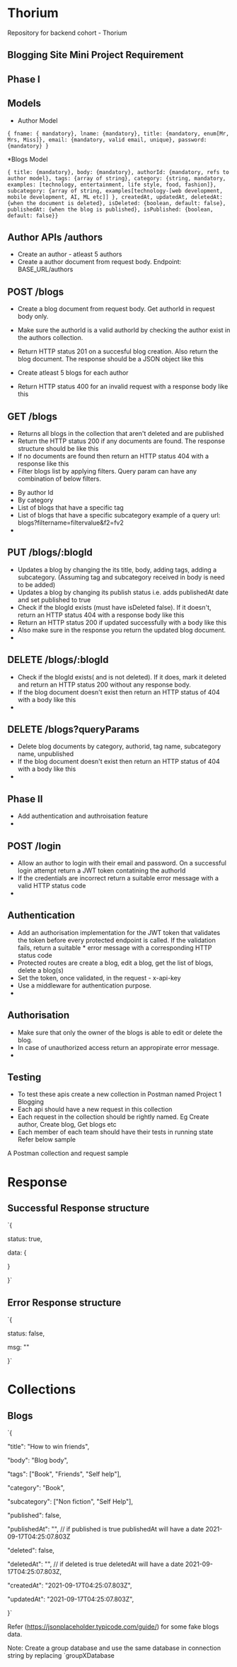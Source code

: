 # Thorium
Repository for backend cohort - Thorium
## Blogging Site Mini Project Requirement

## Phase I

## Models
 * Author Model
 
`{ fname: { mandatory}, lname: {mandatory}, title: {mandatory, enum[Mr, Mrs, Miss]}, email: {mandatory, valid email, unique}, password: {mandatory} } `

*Blogs Model

`{ title: {mandatory}, body: {mandatory}, authorId: {mandatory, refs to author model}, tags: {array of string}, category: {string, mandatory, examples: [technology, entertainment, life style, food, fashion]}, subcategory: {array of string, examples[technology-[web development, mobile development, AI, ML etc]] }, createdAt, updatedAt, deletedAt: {when the document is deleted}, isDeleted: {boolean, default: false}, publishedAt: {when the blog is published}, isPublished: {boolean, default: false}}
`

## Author APIs /authors
* Create an author - atleast 5 authors
* Create a author document from request body. Endpoint: BASE_URL/authors
## POST /blogs
* Create a blog document from request body. Get authorId in request body only.

* Make sure the authorId is a valid authorId by checking the author exist in the authors collection.

* Return HTTP status 201 on a succesful blog creation. Also return the blog document. The response should be a JSON object like this

* Create atleast 5 blogs for each author

* Return HTTP status 400 for an invalid request with a response body like this

## GET /blogs
* Returns all blogs in the collection that aren't deleted and are published
* Return the HTTP status 200 if any documents are found. The response structure should be like this
* If no documents are found then return an HTTP status 404 with a response like this
* Filter blogs list by applying filters. Query param can have any combination of below filters.
- By author Id
- By category
- List of blogs that have a specific tag
- List of blogs that have a specific subcategory example of a query url: blogs?filtername=filtervalue&f2=fv2
- 
## PUT /blogs/:blogId

* Updates a blog by changing the its title, body, adding tags, adding a subcategory. (Assuming tag and subcategory received in body is need to be added)
* Updates a blog by changing its publish status i.e. adds publishedAt date and set published to true
* Check if the blogId exists (must have isDeleted false). If it doesn't, return an HTTP status 404 with a response body like this
* Return an HTTP status 200 if updated successfully with a body like this
* Also make sure in the response you return the updated blog document.
* 
## DELETE /blogs/:blogId

* Check if the blogId exists( and is not deleted). If it does, mark it deleted and return an HTTP status 200 without any response body.
* If the blog document doesn't exist then return an HTTP status of 404 with a body like this
* 
## DELETE /blogs?queryParams

* Delete blog documents by category, authorid, tag name, subcategory name, unpublished
* If the blog document doesn't exist then return an HTTP status of 404 with a body like this
* 
## Phase II

* Add authentication and authroisation feature
* 
## POST /login

* Allow an author to login with their email and password. On a successful login attempt return a JWT token contatining the authorId
* If the credentials are incorrect return a suitable error message with a valid HTTP status code
* 
## Authentication

* Add an authorisation implementation for the JWT token that validates the token before every protected endpoint is called. If the validation fails, return a suitable * error message with a corresponding HTTP status code
* Protected routes are create a blog, edit a blog, get the list of blogs, delete a blog(s)
* Set the token, once validated, in the request - x-api-key
* Use a middleware for authentication purpose.
* 
## Authorisation

* Make sure that only the owner of the blogs is able to edit or delete the blog.
* In case of unauthorized access return an appropirate error message.
* 
## Testing

* To test these apis create a new collection in Postman named Project 1 Blogging
* Each api should have a new request in this collection
* Each request in the collection should be rightly named. Eg Create author, Create blog, Get blogs etc
* Each member of each team should have their tests in running state
Refer below sample

A Postman collection and request sample

# Response

## Successful Response structure
`{

  status: true,
  
  data: {

  }
  
}`
## Error Response structure
`{

  status: false,
  
  msg: ""
  
}`

# Collections

## Blogs
`{

  "title": "How to win friends",
  
  "body": "Blog body",
  
  "tags": ["Book", "Friends", "Self help"],
  
  "category": "Book",
  
  "subcategory": ["Non fiction", "Self Help"],
  
  "published": false,
  
  "publishedAt": "", // if published is true publishedAt will have a date 2021-09-17T04:25:07.803Z
  
  "deleted": false,
  
  "deletedAt": "", // if deleted is true deletedAt will have a date 2021-09-17T04:25:07.803Z,
  
  "createdAt": "2021-09-17T04:25:07.803Z",
  
  "updatedAt": "2021-09-17T04:25:07.803Z",
  
}`

Refer (https://jsonplaceholder.typicode.com/guide/) for some fake blogs data.

Note: Create a group database and use the same database in connection string by replacing `groupXDatabase
